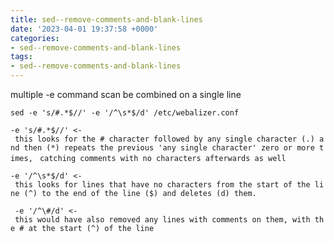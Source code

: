 ```yaml
---
title: sed--remove-comments-and-blank-lines
date: '2023-04-01 19:37:58 +0000'
categories:
- sed--remove-comments-and-blank-lines
tags:
- sed--remove-comments-and-blank-lines
---
```



multiple -e command scan be combined on a single line

`sed -e 's/#.*$//' -e '/^\s*$/d' /etc/webalizer.conf`

`-e 's/#.*$//' <- this looks for the # character followed by any single character (.) and then (*) repeats the previous 'any single character' zero or more times, `
`catching comments with no characters afterwards as well`

`-e '/^\s*$/d' <- this looks for lines that have no characters from the start of the line (^) to the end of the line ($) and deletes (d) them.`

` -e '/^\#/d' <- this would have also removed any lines with comments on them, with the # at the start (^) of the line`